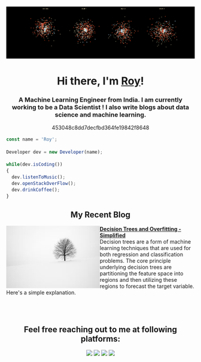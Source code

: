 ![GitHub Banner](https://github.com/roy-sub/roy-sub/blob/main/banner.gif)
<h1 align="center">Hi there, I'm <a href="https://github.com/roy-sub">Roy</a>!</h1>
<h3 align="center">A Machine Learning Engineer from India. I am currently working to be a Data Scientist ! I also write blogs about data science and machine learning.</h3>
<p align="center">453048c8dd7decfbd364fe19842f8648</p>

```js
const name = 'Roy';

Developer dev = new Developer(name);

while(dev.isCoding())
{
  dev.listenToMusic();
  dev.openStackOverFlow();
  dev.drinkCoffee();
}
```
<h2 align="center">My Recent Blog</h2>

<!-- HASHNODE_BLOG:START -->
<p align="left">
<a href="https://roysubhradip.hashnode.dev/decision-trees-and-overfitting-simplified" title="Decision Trees and Overfitting - Simplified"><img src="https://github.com/roy-sub/roy-sub/blob/main/blog%20banner.png" alt="Decision Trees and Overfitting - Simplified" width="250px" align="left" /></a>
<a href="https://roysubhradip.hashnode.dev/decision-trees-and-overfitting-simplified" title="Decision Trees and Overfitting - Simplified"><strong>Decision Trees and Overfitting - Simplified</strong></a>
<br/> Decision trees are a form of machine learning techniques that are used for both regression and classification problems. The core principle underlying decision trees are partitioning the feature space into regions and then utilizing these regions to forecast the target variable. Here's a simple explanation. </p> <br/> <br/>
<!-- HASHNODE_BLOG:END -->

<h2 align="center">Feel free reaching out to me at following platforms:</h2>
<p align="center">
  <a href="https://www.linkedin.com/in/subhradip-roy/"><img src="https://img.shields.io/badge/LinkedIn-0077B5?style=for-the-badge&logo=linkedin&logoColor=white"></a> 
  <a href="https://instagram.com/roy_subhradiproy?igshid=YmMyMTA2M2Y="><img src="https://img.shields.io/badge/Instagram-E4405F?style=for-the-badge&logo=instagram&logoColor=white"></a> 
  <a href="https://twitter.com/iam_roysubhra"><img src="https://img.shields.io/badge/Twitter-1DA1F2?style=for-the-badge&logo=twitter&logoColor=white"></a>
  <a href="mailto:subhrastien@gmail.com"><img src="https://img.shields.io/badge/mail-EA4335?style=for-the-badge&logo=gmail&logoColor=white"></a>
</p>
